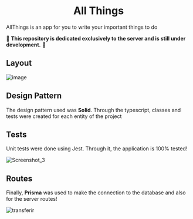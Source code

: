 <h1 align="center">
  All Things
</h1>

AllThings is an app for you to write your important things to do

🚨 **This repository is dedicated exclusively to the server and is still under development.** 🚨 

## Layout

![image](https://user-images.githubusercontent.com/77704994/168491875-743d6677-2068-45e0-8108-719b16bbfa07.png)

## Design Pattern

The design pattern used was **Solid**. Through the typescript, classes and tests were created for each entity of the project

## Tests 

Unit tests were done using Jest. Through it, the application is 100% tested!

![Screenshot_3](https://user-images.githubusercontent.com/77704994/168492174-160d1787-4bb0-4357-9d68-902790804978.png)

## Routes

Finally, **Prisma** was used to make the connection to the database and also for the server routes!

![transferir](https://user-images.githubusercontent.com/77704994/168492240-8b11e685-3dc6-4173-b56d-c4e63ced54b0.png)
